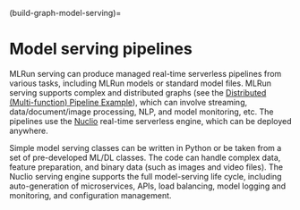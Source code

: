(build-graph-model-serving)=
# Model serving pipelines

MLRun serving can produce managed real-time serverless pipelines from various tasks, including MLRun models or standard model files. MLRun serving supports complex and distributed graphs (see the [Distributed (Multi-function) Pipeline Example](./distributed-graph.html)), which can involve streaming, data/document/image processing, NLP, and model monitoring, etc. The pipelines use the [Nuclio](https://nuclio.io/) real-time serverless engine, which can be deployed anywhere. 

Simple model serving classes can be written in Python or be taken from a set of pre-developed ML/DL classes. The code can handle complex data, feature preparation, and binary data (such as images and video files). The Nuclio serving engine supports the full model-serving life cycle, including auto-generation of microservices, APIs, load balancing, model logging and monitoring, and configuration management.


